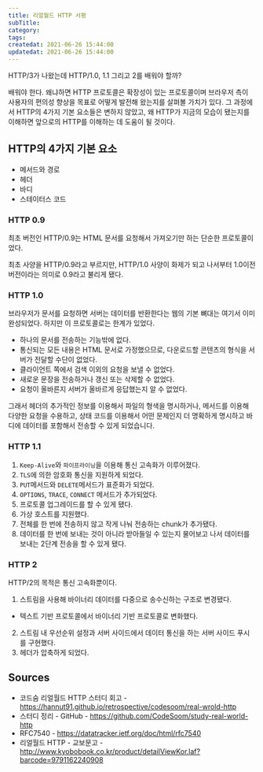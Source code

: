 ```yaml
---
title: 리얼월드 HTTP 서평
subTitle:
category:
tags:
createdat: 2021-06-26 15:44:00
updatedat: 2021-06-26 15:44:00
---
```


HTTP/3가 나왔는데 HTTP/1.0, 1.1 그리고 2를 배워야 할까?  

배워야 한다. 왜냐하면 HTTP 프로토콜은 확장성이 있는 프로토콜이며 브라우저 측이 사용자의 편의성 향상을 목표로 어떻게 발전해 왔는지를 살펴볼 가치가 있다. 그 과정에서 HTTP의 4가지 기본 요소들은 변하지 않았고, 왜 HTTP가 지금의 모습이 됐는지를 이해하면 앞으로의 HTTP를 이해하는 데 도움이 될 것이다.

## HTTP의 4가지 기본 요소

* 메서드와 경로
* 헤더
* 바디
* 스테이터스 코드

### HTTP 0.9

최초 버전인 HTTP/0.9는 HTML 문서를 요청해서 가져오기만 하는 단순한 프로토콜이었다.  

최초 사양을 HTTP/0.9라고 부르지만, HTTP/1.0 사양이 화제가 되고 나서부터 1.0이전 버전이라는 의미로 0.9라고 불리게 됐다.
 
### HTTP 1.0

브라우저가 문서를 요청하면 서버는 데이터를 반환한다는 웹의 기본 뼈대는 여기서 이미 완성되었다. 하지만 이 프로토콜로는 한계가 있었다.

* 하나의 문서를 전송하는 기능밖에 없다.
* 통신되는 모든 내용은 HTML 문서로 가정했으므로, 다운로드할 콘텐츠의 형식을 서버가 전달할 수단이 없었다.
* 클라이언트 쪽에서 검색 이외의 요청을 보낼 수 없었다.
* 새로운 문장을 전송하거나 갱신 또는 삭제할 수 없었다.
* 요청이 올바른지 서버가 올바르게 응답했는지 알 수 없었다.

그래서 헤더의 추가적인 정보를 이용해서 파일의 형색을 명시하거나, 메서드를 이용해 다양한 요청을 수용하고, 상태 코드를 이용해서 어떤 문제인지 더 명확하게 명시하고 바디에 데이터를 포함해서 전송할 수 있게 되었습니다.

### HTTP 1.1

1. `Keep-Alive`와 `파이프라이닝`을 이용해 통신 고속화가 이루어졌다.
2. `TLS`에 의한 암호화 통신을 지원하게 되었다.
3. `PUT`메서드와 `DELETE`메서드가 표준화가 되었다.
4. `OPTIONS`, `TRACE`, `CONNECT` 메서드가 추가되었다.
5. 프로토콜 업그레이드를 할 수 있게 됐다.
6. 가상 호스트를 지원했다.
7. 전체를 한 번에 전송하지 않고 작게 나눠 전송하는 chunk가 추가됐다.
8. 데이터를 한 번에 보내는 것이 아니라 받아들일 수 있는지 물어보고 나서 데이터를 보내는 2단계 전송을 할 수 있게 됐다.

### HTTP 2

HTTP/2의 목적은 통신 고속화뿐이다.

1. 스트림을 사용해 바이너리 데이터를 다중으로 송수신하는 구조로 변경됐다.
  * 텍스트 기반 프로토콜에서 바이너리 기반 프로토콜로 변화했다.
2. 스트림 내 우선순위 설정과 서버 사이드에서 데이터 통신을 하는 서버 사이드 푸시를 구현했다.
3. 헤더가 압축하게 되었다.

## Sources

* 코드숨 리얼월드 HTTP 스터디 회고 - <https://hannut91.github.io/retrospective/codesoom/real-wrold-http>
* 스터디 정리 - GitHub - <https://github.com/CodeSoom/study-real-world-http>
* RFC7540 - <https://datatracker.ietf.org/doc/html/rfc7540>
* 리얼월드 HTTP - 교보문고 - <http://www.kyobobook.co.kr/product/detailViewKor.laf?barcode=9791162240908>
